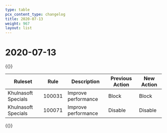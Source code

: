 ```yaml
---
type: table
pcx_content_type: changelog
title: 2020-07-13
weight: 967
layout: list
---
```


# 2020-07-13

{{<table-wrap>}}
<table style="width: 100%">
  <thead>
    <tr>
      <th>Ruleset</th>
      <th>Rule</th>
      <th>Description</th>
      <th>Previous Action</th>
      <th>New Action</th>
    </tr>
  </thead>
  <tbody>
    <tr>
      <td>Khulnasoft Specials</td>
      <td>100031</td>
      <td>Improve performance</td>
      <td>Block</td>
      <td>Block</td>
    </tr>
    <tr>
      <td>Khulnasoft Specials</td>
      <td>100071</td>
      <td>Improve performance</td>
      <td>Disable</td>
      <td>Disable</td>
    </tr>
  </tbody>
</table>
{{</table-wrap>}}
